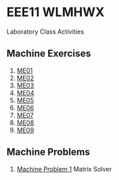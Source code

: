 # EEE11 WLMHWX
Laboratory Class Activities

## Machine Exercises

1. [ME01](me01)
2. [ME02](me02)
3. [ME03](me03)
4. [ME04](me04)
5. [ME05](me05)
6. [ME06](me06)
7. [ME07](me07)
8. [ME08](me08)
9. [ME09](me09)

## Machine Problems

1. [Machine Problem 1](mp1) Matrix Solver
